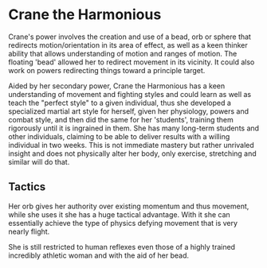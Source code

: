 # Crane the Harmonious
Crane's power involves the creation and use of a bead, orb or sphere that redirects motion/orientation in its area of effect, as well as a keen thinker ability that allows understanding of motion and ranges of motion. The floating 'bead' allowed her to redirect movement in its vicinity. It could also work on powers redirecting things toward a principle target. 

Aided by her secondary power, Crane the Harmonious has a keen understanding of movement and fighting styles and could learn as well as teach the "perfect style" to a given individual, thus she developed a specialized martial art style for herself, given her physiology, powers and combat style, and then did the same for her 'students', training them rigorously until it is ingrained in them. She has many long-term students and other individuals, claiming to be able to deliver results with a willing individual in two weeks. This is not immediate mastery but rather  unrivaled insight and does not physically alter her body, only exercise, stretching and similar will do that.

## Tactics
Her orb gives her authority over existing momentum and thus movement, while she uses it she has a huge tactical advantage. With it she can essentially achieve the type of physics defying movement that is very nearly flight.

She is still restricted to human reflexes even those of a highly trained incredibly athletic woman and with the aid of her bead.
